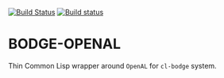 [![Build Status](https://travis-ci.org/borodust/bodge-openal.svg)](https://travis-ci.org/borodust/bodge-openal) [![Build status](https://ci.appveyor.com/api/projects/status/ty1uc0m7cep0ksp7?svg=true)](https://ci.appveyor.com/project/borodust/bodge-openal)


# BODGE-OPENAL

Thin Common Lisp wrapper around `OpenAL` for `cl-bodge` system.
